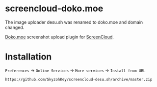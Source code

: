 # screencloud-doko.moe

The image uploader desu.sh was renamed to doko.moe and domain changed.

[Doko.moe](https://doko.moe) screenshot upload plugin for [ScreenCloud](https://screencloud.net).

Installation
=======

`Preferences` -> `Online Services` -> `More services` -> `Install from URL`

```
https://github.com/SkyzohKey/screencloud-desu.sh/archive/master.zip
```
